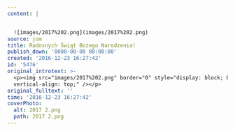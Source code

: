 ```yaml
---
content: |


  ![images/2017%202.png](images/2017%202.png)
source: jom
title: Radosnych Świąt Bożego Narodzenia!
publish_down: '0000-00-00 00:00:00'
created: '2016-12-23 16:27:42'
id: '5476'
original_introtext: >-
  <p><img src="images/2017%202.png" border="0" style="display: block; border: 0;
  vertical-align: top;" /></p>
original_fulltext: ''
time: '2016-12-23 16:27:42'
coverPhoto:
  alt: 2017 2.png
  path: 2017 2.png
---
```

<!--{{json:{"created_date":"2016-12-23 16:27:42","publish_down":"0000-00-00 00:00:00","id":"5476"}}}-->